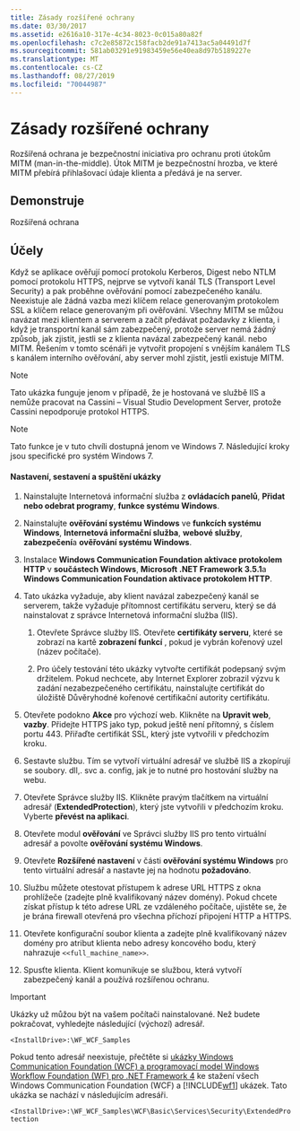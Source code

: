 ```yaml
---
title: Zásady rozšířené ochrany
ms.date: 03/30/2017
ms.assetid: e2616a10-317e-4c34-8023-0c015a80a82f
ms.openlocfilehash: c7c2e85872c158facb2de91a7413ac5a04491d7f
ms.sourcegitcommit: 581ab03291e91983459e56e40ea8d97b5189227e
ms.translationtype: MT
ms.contentlocale: cs-CZ
ms.lasthandoff: 08/27/2019
ms.locfileid: "70044987"
---
```

# <a name="extended-protection-policy"></a>Zásady rozšířené ochrany
Rozšířená ochrana je bezpečnostní iniciativa pro ochranu proti útokům MITM (man-in-the-middle). Útok MITM je bezpečnostní hrozba, ve které MITM přebírá přihlašovací údaje klienta a předává je na server.  
  
## <a name="demonstrates"></a>Demonstruje  
 Rozšířená ochrana  
  
## <a name="discussion"></a>Účely  
 Když se aplikace ověřují pomocí protokolu Kerberos, Digest nebo NTLM pomocí protokolu HTTPS, nejprve se vytvoří kanál TLS (Transport Level Security) a pak proběhne ověřování pomocí zabezpečeného kanálu. Neexistuje ale žádná vazba mezi klíčem relace generovaným protokolem SSL a klíčem relace generovaným při ověřování. Všechny MITM se můžou navázat mezi klientem a serverem a začít předávat požadavky z klienta, i když je transportní kanál sám zabezpečený, protože server nemá žádný způsob, jak zjistit, jestli se z klienta navázal zabezpečený kanál. nebo MITM. Řešením v tomto scénáři je vytvořit propojení s vnějším kanálem TLS s kanálem interního ověřování, aby server mohl zjistit, jestli existuje MITM.  
  
> [!NOTE]
> Tato ukázka funguje jenom v případě, že je hostovaná ve službě IIS a nemůže pracovat na Cassini – Visual Studio Development Server, protože Cassini nepodporuje protokol HTTPS.  
  
> [!NOTE]
> Tato funkce je v tuto chvíli dostupná jenom ve Windows 7. Následující kroky jsou specifické pro systém Windows 7.  
  
#### <a name="to-set-up-build-and-run-the-sample"></a>Nastavení, sestavení a spuštění ukázky  
  
1. Nainstalujte Internetová informační služba z **ovládacích panelů**, **Přidat nebo odebrat programy**, **funkce systému Windows**.  
  
2. Nainstalujte **ověřování systému Windows** ve **funkcích systému Windows**, **Internetová informační služba**, **webové služby**, **zabezpečení**a **ověřování systému Windows**.  
  
3. Instalace **Windows Communication Foundation aktivace protokolem HTTP** v **součástech Windows**, **Microsoft .NET Framework 3.5.1**a **Windows Communication Foundation aktivace protokolem HTTP**.  
  
4. Tato ukázka vyžaduje, aby klient navázal zabezpečený kanál se serverem, takže vyžaduje přítomnost certifikátu serveru, který se dá nainstalovat z správce Internetová informační služba (IIS).  
  
    1. Otevřete Správce služby IIS. Otevřete **certifikáty serveru**, které se zobrazí na kartě **zobrazení funkcí** , pokud je vybrán kořenový uzel (název počítače).  
  
    2. Pro účely testování této ukázky vytvořte certifikát podepsaný svým držitelem. Pokud nechcete, aby Internet Explorer zobrazil výzvu k zadání nezabezpečeného certifikátu, nainstalujte certifikát do úložiště Důvěryhodné kořenové certifikační autority certifikátu.  
  
5. Otevřete podokno **Akce** pro výchozí web. Klikněte na **Upravit web**, **vazby**. Přidejte HTTPS jako typ, pokud ještě není přítomný, s číslem portu 443. Přiřaďte certifikát SSL, který jste vytvořili v předchozím kroku.  
  
6. Sestavte službu. Tím se vytvoří virtuální adresář ve službě IIS a zkopírují se soubory. dll,. svc a. config, jak je to nutné pro hostování služby na webu.  
  
7. Otevřete Správce služby IIS. Klikněte pravým tlačítkem na virtuální adresář (**ExtendedProtection**), který jste vytvořili v předchozím kroku. Vyberte **převést na aplikaci**.  
  
8. Otevřete modul **ověřování** ve Správci služby IIS pro tento virtuální adresář a povolte **ověřování systému Windows**.  
  
9. Otevřete **Rozšířené nastavení** v části **ověřování systému Windows** pro tento virtuální adresář a nastavte jej na hodnotu **požadováno**.  
  
10. Službu můžete otestovat přístupem k adrese URL HTTPS z okna prohlížeče (zadejte plně kvalifikovaný název domény). Pokud chcete získat přístup k této adrese URL ze vzdáleného počítače, ujistěte se, že je brána firewall otevřená pro všechna příchozí připojení HTTP a HTTPS.  
  
11. Otevřete konfigurační soubor klienta a zadejte plně kvalifikovaný název domény pro atribut klienta nebo adresy koncového bodu, který nahrazuje `<<full_machine_name>>`.  
  
12. Spusťte klienta. Klient komunikuje se službou, která vytvoří zabezpečený kanál a používá rozšířenou ochranu.  
  
> [!IMPORTANT]
> Ukázky už můžou být na vašem počítači nainstalované. Než budete pokračovat, vyhledejte následující (výchozí) adresář.  
>   
> `<InstallDrive>:\WF_WCF_Samples`  
>   
> Pokud tento adresář neexistuje, přečtěte si [ukázky Windows Communication Foundation (WCF) a programovací model Windows Workflow Foundation (WF) pro .NET Framework 4](https://go.microsoft.com/fwlink/?LinkId=150780) ke stažení všech Windows Communication Foundation (WCF) a [!INCLUDE[wf1](../../../../includes/wf1-md.md)] ukázek. Tato ukázka se nachází v následujícím adresáři.  
>   
> `<InstallDrive>:\WF_WCF_Samples\WCF\Basic\Services\Security\ExtendedProtection`
